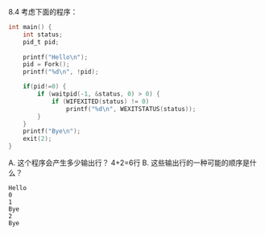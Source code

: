 8.4 考虑下面的程序：
```c
int main() {
    int status;
    pid_t pid;
    
    printf("Hello\n");
    pid = Fork();
    printf("%d\n", !pid);

    if(pid!=0) {
        if (waitpid(-1, &status, 0) > 0) {
            if (WIFEXITED(status) != 0)
                printf("%d\n", WEXITSTATUS(status));
        }
    }
    printf("Bye\n");
    exit(2);
}
```
A. 这个程序会产生多少输出行？
    4+2=6行
B. 这些输出行的一种可能的顺序是什么？
```
Hello
0
1
Bye
2
Bye
```